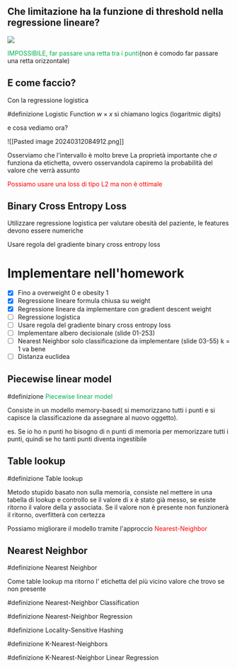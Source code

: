 
## Che limitazione ha la funzione di threshold nella regressione lineare?

**![](https://lh7-us.googleusercontent.com/oyxSUHFjva4JzXCuwKJklwOLdgv-CjPjpI4LAsoygJXPDQKINBH9WHNB53tLqTjUJGzjC0DI1VAUZyqqBP5zCYSGvGdxTSxQ87MROylCs8B5Tx8lSBCsp8C13yWPYBkl7kNPYEDuwDzdkPXbHGaGRMOcMQ=s2048)**

<font color="#00b050">IMPOSSIBILE, far passare una retta tra i punti</font>(non è comodo far passare una retta orizzontale)

## E come faccio?

Con la regressione logistica 

#definizione Logistic Function
	 $w\times x$ si chiamano logics (logaritmic digits)

e cosa vediamo ora?

![[Pasted image 20240312084912.png]]

Osserviamo che l'intervallo è molto breve
La proprietà importante che $\sigma$ funziona da etichetta, ovvero osservandola capiremo la probabilità del valore che verrà assunto

<font color="#ff0000">Possiamo usare una loss di tipo L2 ma non è ottimale</font> 

## Binary Cross Entropy Loss


Utilizzare regressione logistica per valutare obesità del paziente, le features devono essere numeriche

Usare regola del gradiente binary cross entropy loss
# Implementare nell'homework
- [x] Fino a overweight 0 e obesity 1 
- [x] Regressione lineare formula chiusa su weight 
- [x] Regressione lineare da implementare con gradient descent weight 
- [ ] Regressione logistica
- [ ] Usare regola del gradiente binary cross entropy loss
- [ ] Implementare albero decisionale (slide 01-253)
- [ ] Nearest Neighbor solo classificazione da implementare (slide 03-55) k = 1 va bene
- [ ] Distanza euclidea 

## Piecewise linear model

#definizione <font color="#00b050">Piecewise linear model</font>

Consiste in un modello memory-based( si memorizzano tutti i punti e si capisce la classificazione da assegnare al nuovo oggetto). 

es. Se io ho n punti ho bisogno di n punti di memoria per memorizzare tutti  i punti, quindi se ho tanti punti diventa ingestibile 

## Table lookup

#definizione Table lookup

Metodo stupido basato non sulla memoria, consiste nel mettere in una tabella di lookup e controllo se il valore di x è stato già messo, se esiste ritorno il valore della y associata. Se il valore non è presente non funzionerà il ritorno, overfitterà con certezza

Possiamo migliorare il modello tramite l'approccio <font color="#ff0000">Nearest-Neighbor </font>

## Nearest Neighbor

#definizione Nearest Neighbor

 Come table lookup ma ritorno l' etichetta del più vicino valore che trovo se non presente

#definizione Nearest-Neighbor Classification


#definizione Nearest-Neighbor Regression


#definizione Locality-Sensitive Hashing


#definizione K-Nearest-Neighbors


#definizione K-Nearest-Neighbor Linear Regression
